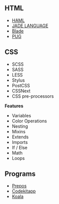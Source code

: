 ## HTML
- [HAML](http://haml.info/)
- [JADE LANGUAGE](http://jade-lang.com/)
- [Blade](https://github.com/bminer/node-blade)
- [PUG](https://pugjs.org/api/getting-started.html)

## CSS
- SCSS
- SASS
- LESS
- Stylus
- PostCSS
- CSSNext
- CSS pre-processors

**Features**
- Variables
- Color Operations
- Nesting
- Mixins
- Extends
- Imports
- If / Else
- Math
- Loops


## Programs
* [Prepos](https://prepros.io/)
* [Codekitapp](https://codekitapp.com/)
* [Koala](http://koala-app.com/)
